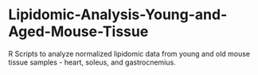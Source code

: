 # Lipidomic-Analysis-Young-and-Aged-Mouse-Tissue

R Scripts to analyze normalized lipidomic data from young and old mouse tissue samples - heart, soleus, and gastrocnemius. 
